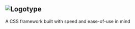 ![Logotype]([https://github.com/fhqvst/nude/blob/master/nude.png|width=415)
---
A CSS framework built with speed and ease-of-use in mind
